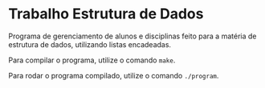 # Trabalho Estrutura de Dados

Programa de gerenciamento de alunos e disciplinas feito para a matéria de estrutura de dados, utilizando listas encadeadas.

Para compilar o programa, utilize o comando `make`.

Para rodar o programa compilado, utilize o comando `./program`.
